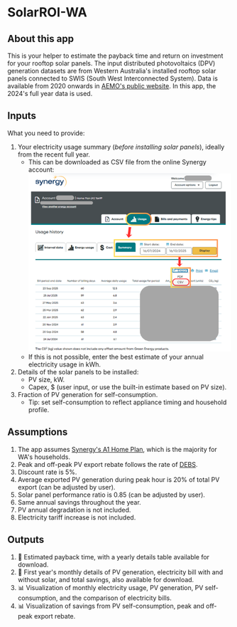 # SolarROI-WA

## About this app

This is your helper to estimate the payback time and return on investment for your rooftop solar panels. 
The input distributed photovoltaics (DPV) generation datasets are from Western Australia's installed rooftop solar panels connected to SWIS (South West Interconnected System). Data is available from 2020 onwards in [AEMO's public website](https://www.aemo.com.au/energy-systems/electricity/wholesale-electricity-market-wem/data-wem/market-data-wa). In this app, the 2024's full year data is used. 

## Inputs

What you need to provide:
1. Your electricity usage summary (*before installing solar panels*), ideally from the recent full year.
   * This can be downloaded as CSV file from the online Synergy account: ![Synergy account summary image](Synergy_Account_Summary.png)
   * If this is not possible, enter the best estimate of your annual electricity usage in kWh.
3. Details of the solar panels to be installed:
   * PV size, kW.
   * Capex, $ (user input, or use the built-in estimate based on PV size).
4. Fraction of PV generation for self-consumption.
   * Tip: set self-consumption to reflect appliance timing and household profile. 

## Assumptions

1. The app assumes [Synergy's A1 Home Plan](https://www.synergy.net.au/Your-home/Energy-plans/Home-Plan-A1), which is the majority for WA's households.
2. Peak and off-peak PV export rebate follows the rate of [DEBS](https://www.synergy.net.au/Your-home/Manage-account/Solar-connections-and-upgrades/Distributed-Energy-Buyback-Scheme). 
3. Discount rate is 5%.
4. Average exported PV generation during peak hour is 20% of total PV export (can be adjusted by user).
5. Solar panel performance ratio is 0.85 (can be adjusted by user).
6. Same annual savings throughout the year.
7. PV annual degradation is not included.
8. Electricity tariff increase is not included.

## Outputs
1. :date: Estimated payback time, with a yearly details table available for download.
2. :date: First year's monthly details of PV generation, electricity bill with and without solar, and total savings, also available for download.
3. :bar_chart: Visualization of monthly electricity usage, PV generation, PV self-consumption, and the comparison of electricity bills.
4. :bar_chart: Visualization of savings from PV self-consumption, peak and off-peak export rebate. 
